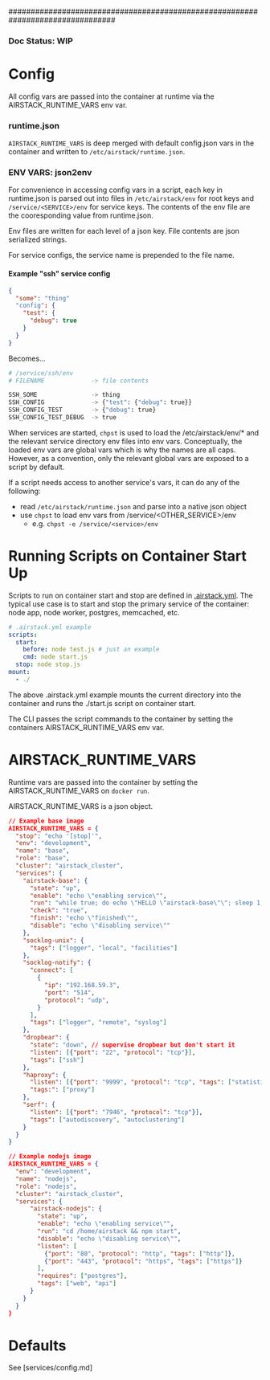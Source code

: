 ################################################################################

### Doc Status: WIP


# Config

All config vars are passed into the container at runtime via the AIRSTACK_RUNTIME_VARS env var.

### runtime.json

`AIRSTACK_RUNTIME_VARS` is deep merged with default config.json vars in the container and written
to `/etc/airstack/runtime.json`.

### ENV VARS: json2env

For convenience in accessing config vars in a script, each key in runtime.json is parsed out
into files in `/etc/airstack/env` for root keys and `/service/<SERVICE>/env` for service keys.
The contents of the env file are the cooresponding value from runtime.json.

Env files are written for each level of a json key. File contents are json serialized strings.

For service configs, the service name is prepended to the file name.

#### Example "ssh" service config

```json
{
  "some": "thing"
  "config": {
    "test": {
      "debug": true
    }
  }
}
```
Becomes...
```bash
# /service/ssh/env
# FILENAME             -> file contents

SSH_SOME               -> thing
SSH_CONFIG             -> {"test": {"debug": true}}
SSH_CONFIG_TEST        -> {"debug": true}
SSH_CONFIG_TEST_DEBUG  -> true
```

When services are started, `chpst` is used to load the /etc/airstack/env/* and the relevant
service directory env files into env vars. Conceptually, the loaded env vars are global vars
which is why the names are all caps. However, as a convention, only the relevant global vars
are exposed to a script by default.

If a script needs access to another service's vars, it can do any of the following:

- read `/etc/airstack/runtime.json` and parse into a native json object
- use `chpst` to load env vars from /service/<OTHER_SERVICE>/env
  - e.g. `chpst -e /service/<service>/env`




# Running Scripts on Container Start Up

Scripts to run on container start and stop are defined in [.airstack.yml](https://github.com/airstack/cli/blob/master/.airstack.yml).
The typical use case is to start and stop the primary service of the container: node app, node worker, postgres, memcached, etc.

```yaml
# .airstack.yml example
scripts:
  start:
    before: node test.js # just an example
    cmd: node start.js
  stop: node stop.js
mount:
  - ./
```

The above .airstack.yml example mounts the current directory into the container and runs the ./start.js script
on container start.

The CLI passes the script commands to the container by setting the containers AIRSTACK_RUNTIME_VARS env var.


# AIRSTACK_RUNTIME_VARS

Runtime vars are passed into the container by setting the AIRSTACK_RUNTIME_VARS on `docker run`.

AIRSTACK_RUNTIME_VARS is a json object.


```json
// Example base image
AIRSTACK_RUNTIME_VARS = {
  "stop": "echo '[stop]'",
  "env": "development",
  "name": "base",
  "role": "base",
  "cluster": "airstack_cluster",
  "services": {
    "airstack-base": {
      "state": "up",
      "enable": "echo \"enabling service\"",
      "run": "while true; do echo \"HELLO \"airstack-base\"\"; sleep 1; done",
      "check": "true",
      "finish": "echo \"finished\"",
      "disable": "echo \"disabling service\""
    },
    "socklog-unix": {
      "tags": ["logger", "local", "facilities"]
    },
    "socklog-notify": {
      "connect": [
        {
          "ip": "192.168.59.3",
          "port": "514",
          "protocol": "udp",
        }
      ],
      "tags": ["logger", "remote", "syslog"]
    },
    "dropbear": {
      "state": "down", // supervise dropbear but don't start it
      "listen": [{"port": "22", "protocol": "tcp"}],
      "tags": ["ssh"]
    },
    "haproxy": {
      "listen": [{"port": "9999", "protocol": "tcp", "tags": ["statistics"]}],
      "tags:": ["proxy"]
    },
    "serf": {
      "listen": [{"port": "7946", "protocol": "tcp"}],
      "tags": ["autodiscovery", "autoclustering"]
    }
  }
}

// Example nodejs image
AIRSTACK_RUNTIME_VARS = {
  "env": "development",
  "name": "nodejs",
  "role": "nodejs",
  "cluster": "airstack_cluster",
  "services": {
      "airstack-nodejs": {
        "state": "up",
        "enable": "echo \"enabling service\"",
        "run": "cd /home/airstack && npm start",
        "disable": "echo \"disabling service\"",
        "listen": [
          {"port": "80", "protocol": "http", "tags": ["http"]},
          {"port": "443", "protocol": "https", "tags": ["https"]}
        ],
        "requires": ["postgres"],
        "tags": ["web", "api"]
      }
    }
  }
}
```

# Defaults

See [services/config.md]
